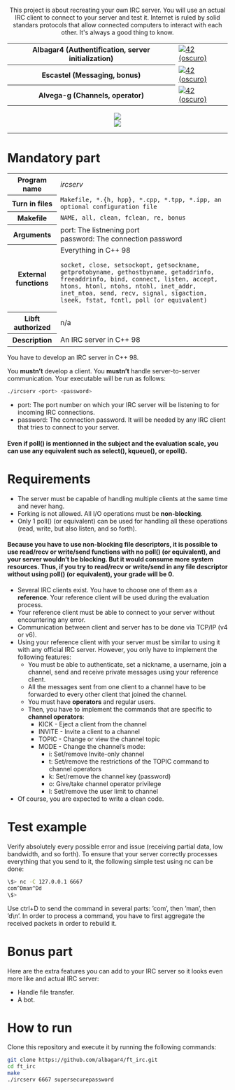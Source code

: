 <div align="center">
    <!-- <img src="https://github.com/15Galan/42_project-readmes/blob/master/banners/cursus/projects/ft-irc-light.png?raw=true#gh-light-mode-only" alt="Banner (claro)" /> -->
    <!-- <img src="https://github.com/15Galan/42_project-readmes/blob/master/banners/cursus/projects/ft-irc-dark.png?raw=true#gh-dark-mode-only" alt="Banner (oscuro)" /> -->
    <br>
  This project is about recreating your own IRC server. You will use an actual IRC client to connect to your server and test it.
  Internet is ruled by solid standars protocols that allow connected computers to interact with each other.
  It's always a good thing to know.
    <br>
	<table>
	<tr><th>Albagar4 (Authentification, server initialization)</th>
		<td><a href='https://profile.intra.42.fr/users/albagar4' target="_blank">
        <img alt='42 (oscuro)' src='https://img.shields.io/badge/Málaga-black?style=flat&logo=42&logoColor=white'/></td>
	</tr>
	<tr><th>Escastel (Messaging, bonus)</th>
		<td><a href='https://profile.intra.42.fr/users/escastel' target="_blank">
        <img alt='42 (oscuro)' src='https://img.shields.io/badge/Málaga-black?style=flat&logo=42&logoColor=white'/></td>
	</tr>
	<tr><th>Alvega-g (Channels, operator)</th>
		<td><a href='https://profile.intra.42.fr/users/alvega-g' target="_blank">
        <img alt='42 (oscuro)' src='https://img.shields.io/badge/Málaga-black?style=flat&logo=42&logoColor=white'/><br></td>
	</tr>
	</table>    
    <img src="https://img.shields.io/badge/score- 125%20%2F%20100-success?color=%2312bab9&style=flat" />
    </a>
<div>
	<img src="https://i.ibb.co/tQjS65G/Screenshot-from-2024-12-03-13-55-28.png"/>
</div>
</div>

---

# Mandatory part

<table>
  <tr>
    <th>Program name</th>
    <td><em>ircserv</em></td>
  </tr>
  <tr>
    <th>Turn in files</th>
    <td><code>Makefile, *.{h, hpp}, *.cpp, *.tpp, *.ipp, an optional configuration file</code></td>
  </tr>
  <tr>
    <th>Makefile</th>
    <td><code>NAME, all, clean, fclean, re, bonus</code></td>
  </tr>
  <tr>
	<th>Arguments</th>
	<td>port: The listnening port<br>password: The connection password</td>
  </tr>
  <tr>
    <th>External functions</th>
    <td>
      Everything in C++ 98<br>
      <code>
socket, close, setsockopt, getsockname, getprotobyname, gethostbyname, getaddrinfo, freeaddrinfo, bind, connect, listen, accept, htons, htonl, ntohs, ntohl, inet_addr, inet_ntoa, send, recv, signal, sigaction, lseek, fstat, fcntl, poll (or equivalent)
    </code>
	</td>
  </tr>
  <tr>
	<th>Libft authorized</th>
	<td>n/a</td>
  </tr>
  <tr>
    <th>Description</th>
    <td>An IRC server in C++ 98</td>
  </tr>
</table>

You have to develop an IRC server in C++ 98.

You **mustn’t** develop a client.
You **mustn’t** handle server-to-server communication.
Your executable will be run as follows:

```bash
./ircserv <port> <password>
```

- port: The port number on which your IRC server will be listening to for incoming
  IRC connections.
- password: The connection password. It will be needed by any IRC client that tries
  to connect to your server.

#### Even if poll() is mentionned in the subject and the evaluation scale, you can use any equivalent such as select(), kqueue(), or epoll().

# Requirements

- The server must be capable of handling multiple clients at the same time and never
  hang.
- Forking is not allowed. All I/O operations must be **non-blocking**.
- Only 1 poll() (or equivalent) can be used for handling all these operations (read,
  write, but also listen, and so forth).

#### Because you have to use non-blocking file descriptors, it is possible to use read/recv or write/send functions with no poll() (or equivalent), and your server wouldn’t be blocking. But it would consume more system resources. Thus, if you try to read/recv or write/send in any file descriptor without using poll() (or equivalent), your grade will be 0.

- Several IRC clients exist. You have to choose one of them as a **reference**. Your
  reference client will be used during the evaluation process.
- Your reference client must be able to connect to your server without encountering
  any error.
- Communication between client and server has to be done via TCP/IP (v4 or v6).
- Using your reference client with your server must be similar to using it with any
  official IRC server. However, you only have to implement the following features:
  - You must be able to authenticate, set a nickname, a username, join a channel,
    send and receive private messages using your reference client.
  - All the messages sent from one client to a channel have to be forwarded to
    every other client that joined the channel.
  - You must have **operators** and regular users.
  - Then, you have to implement the commands that are specific to **channel
    operators**:
    - KICK - Eject a client from the channel
    - INVITE - Invite a client to a channel
    - TOPIC - Change or view the channel topic
    - MODE - Change the channel’s mode:
      - i: Set/remove Invite-only channel
      - t: Set/remove the restrictions of the TOPIC command to channel
        operators
      - k: Set/remove the channel key (password)
      - o: Give/take channel operator privilege
      - l: Set/remove the user limit to channel
- Of course, you are expected to write a clean code.

# Test example

Verify absolutely every possible error and issue (receiving partial data, low bandwidth,
and so forth).
To ensure that your server correctly processes everything that you send to it, the
following simple test using nc can be done:

```bash
\$> nc -C 127.0.0.1 6667
com^Dman^Dd
\$>
```

Use ctrl+D to send the command in several parts: ’com’, then ’man’, then ’d\n’.
In order to process a command, you have to first aggregate the received packets in
order to rebuild it.

# Bonus part

Here are the extra features you can add to your IRC server so it looks even more like and
actual IRC server:

- Handle file transfer.
- A bot.

# How to run

Clone this repository and execute it by running the following commands:

```bash
git clone https://github.com/albagar4/ft_irc.git
cd ft_irc
make
./ircserv 6667 supersecurepassword
```
